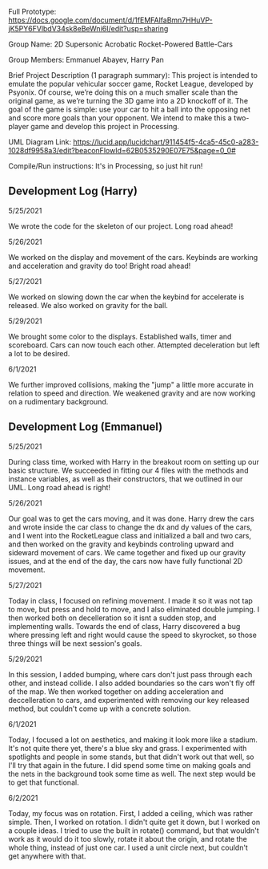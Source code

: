 Full Prototype: https://docs.google.com/document/d/1fEMFAlfaBmn7HHuVP-jK5PY6FVlbdV34sk8eBeWni6I/edit?usp=sharing

Group Name: 2D Supersonic Acrobatic Rocket-Powered Battle-Cars

Group Members: Emmanuel Abayev, Harry Pan

Brief Project Description (1 paragraph summary):
This project is intended to emulate the popular vehicular soccer game, Rocket League, developed by Psyonix. 
Of course, we’re doing this on a much smaller scale than the original game, as we’re turning the 3D game 
into a 2D knockoff of it. The goal of the game is simple: use your car to hit a ball into the opposing net 
and score more goals than your opponent. We intend to make this a two-player game and develop this project 
in Processing.

UML Diagram Link: https://lucid.app/lucidchart/911454f5-4ca5-45c0-a283-1028df9958a3/edit?beaconFlowId=62B0535290E07E75&page=0_0#

Compile/Run instructions: It's in Processing, so just hit run!

Development Log (Harry)
-----------------------
5/25/2021 

We wrote the code for the skeleton of our project. Long road ahead!

5/26/2021

We worked on the display and movement of the cars. Keybinds are working and acceleration and gravity do too! Bright road ahead!

5/27/2021

We worked on slowing down the car when the keybind for accelerate is released. We also worked on gravity for the ball.

5/29/2021

We brought some color to the displays. Established walls, timer and scoreboard. Cars can now touch each other. Attempted deceleration but left a lot to be desired.

6/1/2021

We further improved collisions, making the "jump" a little more accurate in relation to speed and direction. We weakened gravity and are now working on a rudimentary background.


Development Log (Emmanuel)
--------------------------
5/25/2021

During class time, worked with Harry in the breakout room on setting up our basic structure. We succeeded in fitting our 4 files with the methods and instance variables, as well as their constructors, that we outlined in our UML. Long road ahead is right!

5/26/2021

Our goal was to get the cars moving, and it was done. Harry drew the cars and wrote inside the car class to change the dx and dy values of the cars, and I went into the RocketLeague class and initialized a ball and two cars, and then worked on the gravity and keybinds controling upward and sideward movement of cars. We came together and fixed up our gravity issues, and at the end of the day, the cars now have fully functional 2D movement.

5/27/2021

Today in class, I focused on refining movement. I made it so it was not tap to move, but press and hold to move, and I also eliminated double jumping. I then worked both on decelleration so it isnt a sudden stop, and implementing walls. Towards the end of class, Harry discovered a bug where pressing left and right would cause the speed to skyrocket, so those three things will be next session's goals.

5/29/2021

In this session, I added bumping, where cars don't just pass through each other, and instead collide. I also added boundaries so the cars won't fly off of the map. We then worked together on adding acceleration and deccelleration to cars, and experimented with removing our key released method, but couldn't come up with a concrete solution.

6/1/2021

Today, I focused a lot on aesthetics, and making it look more like a stadium. It's not quite there yet, there's a blue sky and grass. I experimented with spotlights and people in some stands, but that didn't work out that well, so I'll try that again in the future. I did spend some time on making goals and the nets in the background took some time as well. The next step would be to get that functional.

6/2/2021

Today, my focus was on rotation. First, I added a ceiling, which was rather simple. Then, I worked on rotation. I didn't quite get it down, but I worked on a couple ideas. I tried to use the built in rotate() command, but that wouldn't work as it would do it too slowly, rotate it about the origin, and rotate the whole thing, instead of just one car. I used a unit circle next, but couldn't get anywhere with that.
